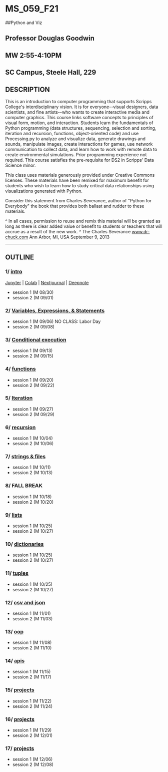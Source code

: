 # MS_059_F21
##Python and Viz
## Professor Douglas Goodwin
## MW 2:55-4:10PM
## SC Campus, Steele Hall, 229

## DESCRIPTION
This is an introduction to computer programming that supports Scripps College's interdisciplinary vision. It is for everyone--visual designers, data scientists, and fine artists--who wants to create interactive media and computer graphics. This course links software concepts to principles of visual form, motion, and interaction. Students learn the fundamentals of Python programming (data structures, sequencing, selection and sorting, iteration and recursion, functions, object-oriented code) and use Processing.py to analyze and visualize data, generate drawings and sounds, manipulate images, create interactions for games, use network communication to collect data, and learn how to work with remote data to create environmental simulations. Prior programming experience not required. This course satisfies the pre-requisite for DS2 in Scripps' Data Science minor.

This class uses materials generously provided under Creative Commons licenses. These materials have been remixed for maximum benefit for students who wish to learn how to study critical data relationships using visualizations generated with Python.

Consider this statement from Charles Severance, author of "Python for Everybody" the book that provides both ballast and rudder to these materials.

^ In all cases, permission to reuse and remix this material will be granted as long as there is clear added value or benefit to students or teachers that will accrue as a result of the new work.
^ The Charles Severance www.dr-chuck.com Ann Arbor, MI, USA September 9, 2013

---
## OUTLINE

### 1/ [intro](01_intro)

[Jupyter](https://github.com/scrippscollege/MS_059_F21/blob/main/01_intro/PY4E_01.ipynb) |
[Colab](https://colab.research.google.com/github/scrippscollege/MS_059_F21/blob/main/01_intro/PY4E_01.ipynb) |
[Nextjournal](https://github.nextjournal.com/scrippscollege/MS_059_F21/tree/01_intro/PY4E_01.ipynb) |
[Deepnote](https://deepnote.com/launch?url=https://github.com/scrippscollege/MS_059_F21/blob/main/01_intro/PY4E_01.ipynb)

- session 1 (M 08/30)
- session 2 (M 09/01)

### 2/ [Variables, Expressions, & Statements](02_ves)
- session 1 (M 09/06) NO CLASS: Labor Day
- session 2 (M 09/08)

### 3/ [Conditional execution](03_conditional)
- session 1 (M 09/13)
- session 2 (M 09/15)

### 4/ [functions](04_functions)
- session 1 (M 09/20)
- session 2 (M 09/22)

### 5/ [Iteration](05_iteration)
- session 1 (M 09/27)
- session 2 (M 09/29)

### 6/ [recursion](06_recursion)
- session 1 (M 10/04)
- session 2 (M 10/06)

### 7/ [strings & files](07_files)
- session 1 (M 10/11)
- session 2 (M 10/13)

### 8/ FALL BREAK
- session 1 (M 10/18)
- session 2 (M 10/20)

### 9/ [lists](08_lists)
- session 1 (M 10/25)
- session 2 (M 10/27)

### 10/ [dictionaries](09_dictionaries)
- session 1 (M 10/25)
- session 2 (M 10/27)

### 11/ [tuples](10_tuples)
- session 1 (M 10/25)
- session 2 (M 10/27)

### 12/ [csv and json](11_csv+json)
- session 1 (M 11/01)
- session 2 (M 11/03)

### 13/ [oop](12_oop)
- session 1 (M 11/08)
- session 2 (M 11/10)

### 14/ [apis](13_apis)
- session 1 (M 11/15)
- session 2 (M 11/17)

### 15/ [projects](15_projects)
- session 1 (M 11/22)
- session 2 (M 11/24)

### 16/ [projects](16_projects)
- session 1 (M 11/29)
- session 2 (M 12/01)

### 17/ [projects](17_projects)
- session 1 (M 12/06)
- session 2 (M 12/08)
